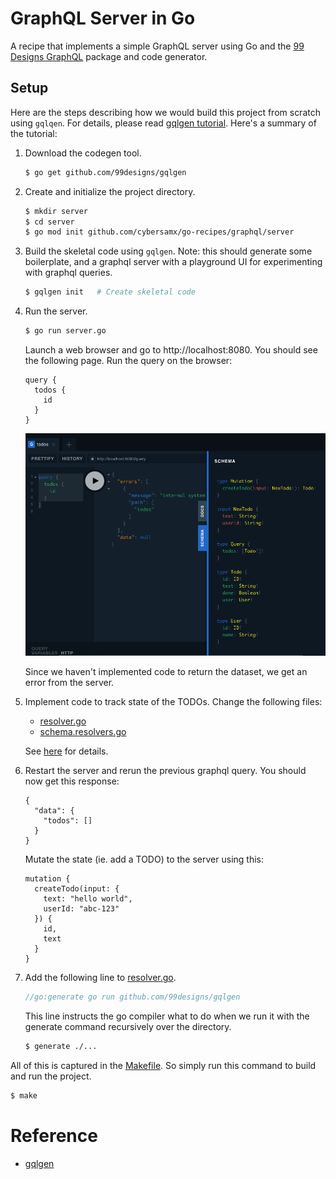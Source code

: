 # GraphQL Server in Go

A recipe that implements a simple GraphQL server using Go and the [99 Designs GraphQL](https://gqlgen.com/) package and code generator.

## Setup

Here are the steps describing how we would build this project from scratch using `gqlqen`. For details, please read [gqlgen tutorial](https://gqlgen.com/getting-started/). Here's a summary of the tutorial:

1. Download the codegen tool.

   ```bash
   $ go get github.com/99designs/gqlgen
   ```

1. Create and initialize the project directory.

   ```bash
   $ mkdir server
   $ cd server
   $ go mod init github.com/cybersamx/go-recipes/graphql/server
   ```

1. Build the skeletal code using `gqlgen`. Note: this should generate some boilerplate, and a graphql server with a playground UI for experimenting with  graphql queries.

   ```bash
   $ gqlgen init   # Create skeletal code
   ```

1. Run the server.

   ```bash
   $ go run server.go
   ```

   Launch a web browser and go to http://localhost:8080. You should see the following page. Run the query on the browser:

   ```
   query {
     todos {
       id
     }
   }
   ```

   ![gqlgen playground](images/gqlgen-playground.png)

   Since we haven't implemented code to return the dataset, we get an error from the server.

1. Implement code to track state of the TODOs. Change the following files:

   * [resolver.go](graph/resolver.go)
   * [schema.resolvers.go](graph/schema.resolvers.go)

   See [here](https://gqlgen.com/getting-started/) for details.

1. Restart the server and rerun the previous graphql query. You should now get this response:

   ```
   {
     "data": {
       "todos": []
     }
   }
   ```

   Mutate the state (ie. add a TODO) to the server using this:

   ```
   mutation {
     createTodo(input: {
       text: "hello world",
       userId: "abc-123"
     }) {
       id,
       text
     }
   }
   ```

1. Add the following line to [resolver.go](graph/resolver.go).

   ```go
   //go:generate go run github.com/99designs/gqlgen
   ```

   This line instructs the go compiler what to do when we run it with the generate command recursively over the directory.

   ```bash
   $ generate ./...
   ```

All of this is captured in the [Makefile](Makefile). So simply run this command to build and run the project.

```bash
$ make
```

# Reference

* [gqlgen](https://gqlgen.com/)
